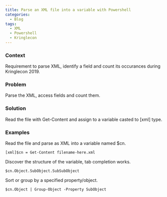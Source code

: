 ```yaml
---
title: Parse an XML file into a variable with Powershell
categories:
  - Blog
tags:
  - XML
  - Powershell
  - Kringlecon
---
```

### Context
Requirement to parse XML, identify a field and count its occurances during Kringlecon 2019.

### Problem
Parse the XML, access fields and count them.

### Solution
Read the file with Get-Content and assign to a variable casted to [xml] type.

### Examples
Read the file and parse as XML into a variable named $cn.
```
[xml]$cn = Get-Content filename-here.xml
```
Discover the structure of the variable, tab completion works.
```
$cn.Object.SubObject.SubSubObject
```
Sort or group by a specified property/object.
```
$cn.Object | Group-Object -Property SubObject
```
